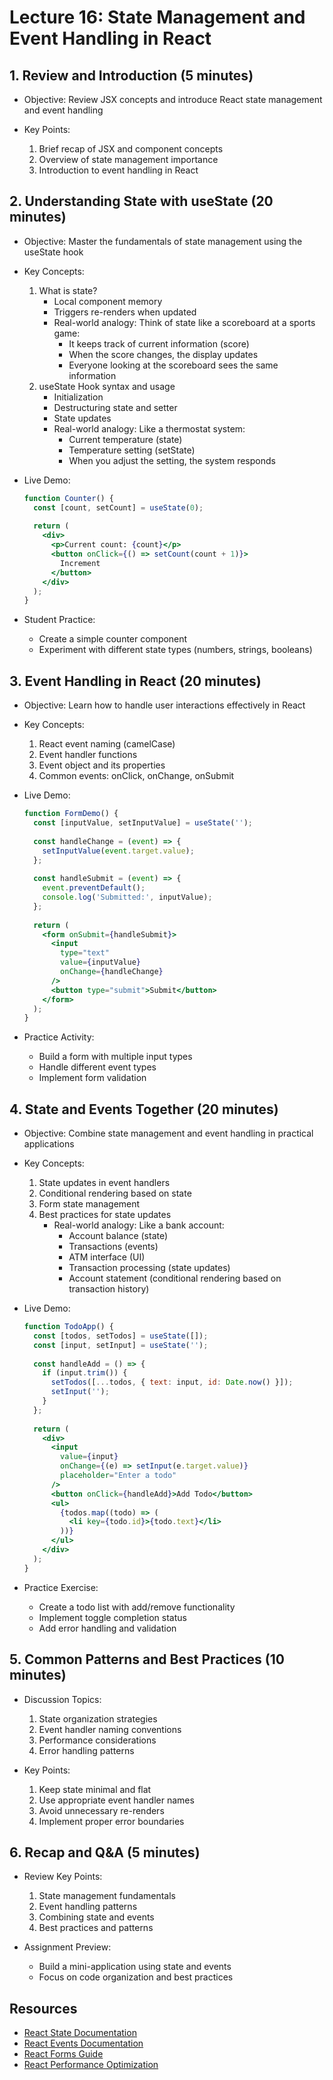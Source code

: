 # Lecture 16: State Management and Event Handling in React

## 1. Review and Introduction (5 minutes)

- Objective: Review JSX concepts and introduce React state management and event handling

- Key Points:
  1. Brief recap of JSX and component concepts
  2. Overview of state management importance
  3. Introduction to event handling in React

## 2. Understanding State with useState (20 minutes)

- Objective: Master the fundamentals of state management using the useState hook

- Key Concepts:
  1. What is state?
     - Local component memory
     - Triggers re-renders when updated
     - Real-world analogy: Think of state like a scoreboard at a sports game:
       - It keeps track of current information (score)
       - When the score changes, the display updates
       - Everyone looking at the scoreboard sees the same information
  2. useState Hook syntax and usage
     - Initialization
     - Destructuring state and setter
     - State updates
     - Real-world analogy: Like a thermostat system:
       - Current temperature (state)
       - Temperature setting (setState)
       - When you adjust the setting, the system responds

- Live Demo:

  ```jsx
  function Counter() {
    const [count, setCount] = useState(0);
    
    return (
      <div>
        <p>Current count: {count}</p>
        <button onClick={() => setCount(count + 1)}>
          Increment
        </button>
      </div>
    );
  }
  ```

- Student Practice:
    - Create a simple counter component
    - Experiment with different state types (numbers, strings, booleans)

## 3. Event Handling in React (20 minutes)

- Objective: Learn how to handle user interactions effectively in React

- Key Concepts:
  1. React event naming (camelCase)
  2. Event handler functions
  3. Event object and its properties
  4. Common events: onClick, onChange, onSubmit

- Live Demo:

  ```jsx
  function FormDemo() {
    const [inputValue, setInputValue] = useState('');
    
    const handleChange = (event) => {
      setInputValue(event.target.value);
    };
    
    const handleSubmit = (event) => {
      event.preventDefault();
      console.log('Submitted:', inputValue);
    };
    
    return (
      <form onSubmit={handleSubmit}>
        <input 
          type="text"
          value={inputValue}
          onChange={handleChange}
        />
        <button type="submit">Submit</button>
      </form>
    );
  }
  ```

- Practice Activity:
    - Build a form with multiple input types
    - Handle different event types
    - Implement form validation

## 4. State and Events Together (20 minutes)

- Objective: Combine state management and event handling in practical applications

- Key Concepts:
  1. State updates in event handlers
  2. Conditional rendering based on state
  3. Form state management
  4. Best practices for state updates
      - Real-world analogy: Like a bank account:
          - Account balance (state)
          - Transactions (events)
          - ATM interface (UI)
          - Transaction processing (state updates)
          - Account statement (conditional rendering based on transaction history)

- Live Demo:

  ```jsx
  function TodoApp() {
    const [todos, setTodos] = useState([]);
    const [input, setInput] = useState('');
    
    const handleAdd = () => {
      if (input.trim()) {
        setTodos([...todos, { text: input, id: Date.now() }]);
        setInput('');
      }
    };
    
    return (
      <div>
        <input
          value={input}
          onChange={(e) => setInput(e.target.value)}
          placeholder="Enter a todo"
        />
        <button onClick={handleAdd}>Add Todo</button>
        <ul>
          {todos.map((todo) => (
            <li key={todo.id}>{todo.text}</li>
          ))}
        </ul>
      </div>
    );
  }
  ```

- Practice Exercise:
    - Create a todo list with add/remove functionality
    - Implement toggle completion status
    - Add error handling and validation

## 5. Common Patterns and Best Practices (10 minutes)

- Discussion Topics:
  1. State organization strategies
  2. Event handler naming conventions
  3. Performance considerations
  4. Error handling patterns

- Key Points:
  1. Keep state minimal and flat
  2. Use appropriate event handler names
  3. Avoid unnecessary re-renders
  4. Implement proper error boundaries

## 6. Recap and Q&A (5 minutes)

- Review Key Points:
  1. State management fundamentals
  2. Event handling patterns
  3. Combining state and events
  4. Best practices and patterns

- Assignment Preview:
    - Build a mini-application using state and events
    - Focus on code organization and best practices

## Resources

- [React State Documentation](https://react.dev/learn/state-a-components-memory)
- [React Events Documentation](https://react.dev/learn/responding-to-events)
- [React Forms Guide](https://react.dev/learn/forms)
- [React Performance Optimization](https://react.dev/learn/render-and-commit)

